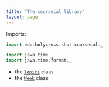 ```yaml
---
title: "The coursecal library"
layout: page
---
```



Imports:

```scala mdoc
import edu.holycross.shot.coursecal._

import java.time._
import java.time.format._
```


- the [`Topics`](topics/) class
- the [`Week`](week/) class

